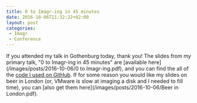 ```yaml
---
title: 0 to Imagr-ing in 45 minutes
date: 2016-10-06T11:32:22+02:00
layout: post
categories:
 - Imagr
 - Conference
---
```


If you attended my talk in Gothenburg today, thank you! The slides from my primary talk, "0 to Imagr-ing in 45 minutes" are [available here](/images/posts/2016-10-06/0 to Imagr-ing.pdf), and you can find the all of the [code I used on GitHub](https://github.com/grahamgilbert/imagr_macsysadmin_2016). If for some reason you would like my slides on beer in London (or, VMware is slow at imaging a disk and I needed to fill time), you can [also get them here](/images/posts/2016-10-06/Beer in London.pdf).
